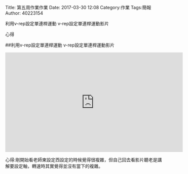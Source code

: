 Title: 第五周作業作業
Date: 2017-03-30 12:08
Category:作業
Tags:簡報
Author: 40223154


利用v-rep設定單連桿運動
v-rep設定單連桿運動影片

心得

<!-- PELICAN_END_SUMMARY -->

##利用v-rep設定單連桿運動
v-rep設定單連桿運動影片

<iframe width="560" height="315" src="https://www.youtube.com/embed/z-99nY8QvVI" frameborder="0" allowfullscreen></iframe>


心得:剛開始看老師東設定西設定的時候覺得很複雜，但自己回去看影片聽老是講解要設定軸，轉速時其實覺得並沒有當下的複雜。